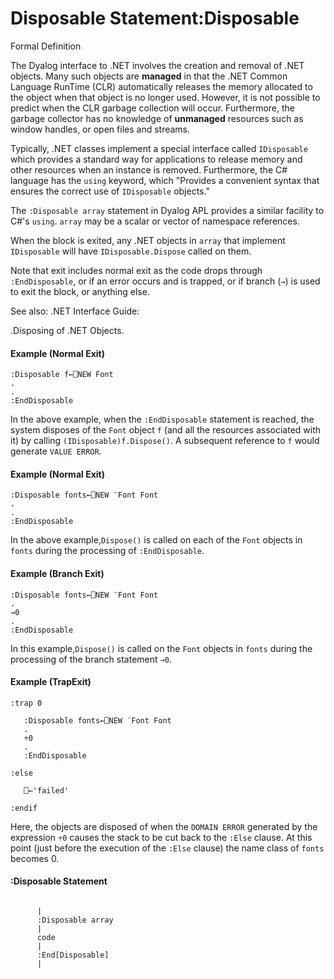 




<h1 class="heading"><span class="name">Disposable Statement</span><span class="command">:Disposable</span></h1>

Formal Definition


The Dyalog interface to .NET involves the creation and removal of .NET objects. Many such objects are **managed** in that the .NET Common Language RunTime (CLR)  automatically releases the memory allocated to the object when that object is no longer used. However, it is not possible to predict when the CLR garbage collection will occur. Furthermore, the garbage collector has no knowledge of **unmanaged** resources such as window handles, or open files and streams.



Typically, .NET classes implement a special interface called `IDisposable` which provides a standard way for applications to release memory and other resources when an instance is removed. Furthermore, the C# language has the `using` keyword, which "Provides a convenient syntax that ensures the correct use of `IDisposable` objects."


The `:Disposable array` statement in Dyalog APL provides a similar facility to C#'s `using`. `array` may be a scalar or vector of namespace references.


When the block is exited, any .NET objects in `array` that implement `IDisposable` will have `IDisposable.Dispose` called on them.


Note that exit includes normal exit as the code drops through `:EndDisposable`, or if an error occurs and is trapped, or if branch (`→`) is used to exit the block, or anything else.


See also: 
.NET Interface Guide: 

.Disposing of .NET Objects.

#### Example (Normal Exit)
```apl
:Disposable f←⎕NEW Font
.
.
:EndDisposable
```


In the above example, when the `:EndDisposable` statement is reached, the system disposes of the `Font` object `f` (and all the resources associated with it) by calling `(IDisposable)f.Dispose()`. A subsequent reference to `f` would generate `VALUE ERROR`.

#### Example (Normal Exit)
```apl
:Disposable fonts←⎕NEW ¨Font Font
.
.
:EndDisposable
```


In the above example,`Dispose()` is called on each of the `Font` objects in `fonts` during the processing of `:EndDisposable`.

#### Example (Branch Exit)
```apl
:Disposable fonts←⎕NEW ¨Font Font
.
→0
.
:EndDisposable
```


In this example,`Dispose()` is called on  the `Font` objects in `fonts` during the processing of the branch statement `→0`.

#### Example (TrapExit)
```apl
:trap 0

   :Disposable fonts←⎕NEW ¨Font Font
   .
   ÷0
   .
   :EndDisposable

:else

   ⎕←'failed'

:endif

```


Here, the objects are disposed of when the `DOMAIN ERROR` generated by the expression `÷0` causes the stack to be cut back to the `:Else` clause. At this point (just before the execution of the `:Else` clause) the name class of `fonts` becomes 0.

#### :Disposable Statement
```apl
 
      |
      :Disposable array
      |
      code
      |
      :End[Disposable]
      |
```


